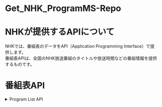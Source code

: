 # Get_NHK_ProgramMS-Repo
# NHKが提供するAPIについて
NHKでは、番組表のデータをAPI（Application Programming Interface）で提供します。  
番組表APIは、全国のNHK放送番組のタイトルや放送時間などの番組情報を提供するものです。  

# 番組表API
<details><summary>Program List API</summary>

放送地域、サービス（放送波）を指定することで、現在放送している番組情報を取得することが可能です。  
#### Resource URL
```
https://api.nhk.or.jp/v2/pg/list/{area}/{service}/{date}.json?key={apikey}
```
#### Resource Infomation
| 項目 | 説明 |
|:-----------|------------:|
| リクエスト制限 | なし |
| 認証     | APIキーによる認証 |
| HTTPメソッド | GET |
| レスポンスフォーマット | json |
| レスポンスオブジェクト | List |
| APIバージョン | v2 |
|利用回数制限 | 300回/日 |

#### Request Parameters
パラメータ名及びパラメータ値は大文字小文字を区別します。  
| パラメータ | 必須 | 説明 | 値の例 |
|:-----------|------------:|:------------:|:------------:|
| area       | 〇 | 地域ID(3byte)。| こちらを参照 |
| service    | 〇 | サービスID(2byte)。| こちらを参照 |
| date       | 〇 | 日付（YYYY-MM-DD形式、当日から1週間先までの日付を指定） | こちらを参照 |
| apikey     | 〇 | APIキー(32byte)。| _ENTER_YOUR_KEY_ |

### Error
Program List APIは番組表APIに共通のエラーメッセージおよびコードを返します。  
</details>
